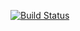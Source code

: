 [![Build Status](https://app.travis-ci.com/darioTecchia/DARTStats.svg?branch=main)](https://app.travis-ci.com/darioTecchia/DARTStats)